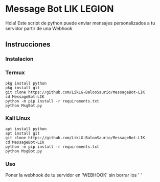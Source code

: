 # Message Bot LIK LEGION
Hola! Este script de python puede enviar mensajes personalizados a tu servidor partir de una Webhook



## Instrucciones 


### Instalacion 


### Termux
    pkg install python
    pkg install git
    git clone https://github.com/LikLG-BalooSaurio/MessageBot-LIK
    cd MessageBot-LIK
    python -m pip install -r requirements.txt
    python MsgBot.py


### Kali Linux

    apt install python
    apt install git
    git clone https://github.com/LikLG-BalooSaurio/MessageBot-LIK
    cd MessageBot-LIK
    python -m pip install -r requirements.txt
    python MsgBot.py
    
### Uso
Poner la webhook de tu servidor en 'WEBHOOK' sin borrar los  ' '
